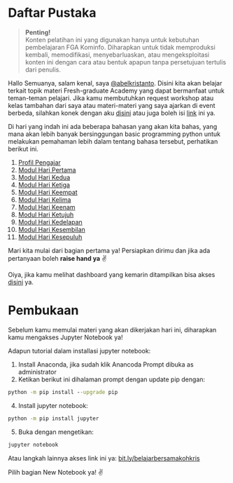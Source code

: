 <h1>Daftar Pustaka</h1>
<!--Penulisan @abelkristanto-->

>**Penting!**</br>Konten pelatihan ini yang digunakan hanya untuk kebutuhan pembelajaran FGA Kominfo. Diharapkan untuk tidak memproduksi kembali, memodifikasi, menyebarluaskan, atau mengeksploitasi konten ini dengan cara atau bentuk apapun tanpa persetujuan tertulis dari penulis.

Hallo Semuanya, salam kenal, saya [@abelkristanto](https://www.instagram.com/abelkristanto/). Disini kita akan belajar terkait topik materi Fresh-graduate Academy yang dapat bermanfaat untuk teman-teman pelajari. Jika kamu membutuhkan request workshop atau kelas tambahan dari saya atau materi-materi yang saya ajarkan di event berbeda, silahkan konek dengan aku [disini](https://www.linkedin.com/in/abelkristanto/) atau juga boleh isi [link](https://forms.office.com/r/sTTzA65YGw) ini ya.
<p>Di hari yang indah ini ada beberapa bahasan yang akan kita bahas, yang mana akan lebih banyak bersinggungan basic programming python untuk melakukan pemahaman lebih dalam tentang bahasa tersebut, perhatikan berikut ini.</p>

1. [Profil Pengajar](https://id.linkedin.com/in/abelkristanto/)
2. [Modul Hari Pertama](https://github.com/AbelKristanto/learning-course/blob/main/fga2022/day-1/readme.MD)
3. [Modul Hari Kedua](https://github.com/AbelKristanto/learning-course/blob/main/fga2022/day-2/readme.MD)
4. [Modul Hari Ketiga](https://github.com/AbelKristanto/learning-course/blob/main/fga2022/day-3/readme.MD)
5. [Modul Hari Keempat](https://github.com/AbelKristanto/learning-course/blob/main/fga2022/day-4/readme.MD)
6. [Modul Hari Kelima](https://github.com/AbelKristanto/learning-course/blob/main/fga2022/day-5/readme.MD)
7. [Modul Hari Keenam](https://github.com/AbelKristanto/learning-course/blob/main/fga2022/day-6/readme.MD)
8. [Modul Hari Ketujuh](https://github.com/AbelKristanto/learning-course/blob/main/fga2022/day-7/readme.MD)
9. [Modul Hari Kedelapan](https://github.com/AbelKristanto/learning-course/blob/main/fga2022/day-8/readme.MD)
10. [Modul Hari Kesembilan](https://github.com/AbelKristanto/learning-course/blob/main/fga2022/day-9/readme.MD)
11. [Modul Hari Kesepuluh](https://github.com/AbelKristanto/learning-course/blob/main/fga2022/day-10/readme.MD)

<p>Mari kita mulai dari bagian pertama ya! Persiapkan dirimu dan jika ada pertanyaan boleh <b>raise hand ya</b> &#9996</p>

Oiya, jika kamu melihat dashboard yang kemarin ditampilkan bisa akses [disini](https://app-dashml.herokuapp.com) ya.

<h1>Pembukaan</h1>

Sebelum kamu memulai materi yang akan dikerjakan hari ini, diharapkan kamu mengakses Jupyter Notebook ya! 

<i class="fas fa-spinner fa-spin"></i>

Adapun tutorial dalam installasi jupyter notebook:

1. Install Anaconda, jika sudah klik Anancoda Prompt dibuka as administrator
2. Ketikan berikut ini dihalaman prompt dengan update pip dengan: 

```cmd
python -m pip install --upgrade pip
```

4. Install jupyter notebook: 

```cmd
python -m pip install jupyter
```

5. Buka dengan mengetikan: 

```cmd
jupyter notebook
```

Atau langkah lainnya akses link ini ya: [bit.ly/belajarbersamakohkris](bit.ly/belajarbersamakohkris) 
<p>Pilih bagian New Notebook ya! &#9996</p>
